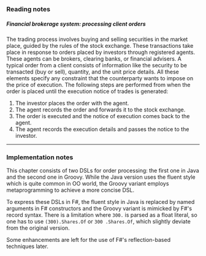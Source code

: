 ### Reading notes ###

##### Financial brokerage system: processing client orders #####

The trading process involves buying and selling securities
in the market place, guided by the rules of the stock exchange. These transactions
take place in response to orders placed by investors through registered
agents. These agents can be brokers, clearing banks, or financial advisers. A typical
order from a client consists of information like the security to be transacted
(buy or sell), quantity, and the unit price details. All these elements specify any
constraint that the counterparty wants to impose on the price of execution. The
following steps are performed from when the order is placed until the execution
notice of trades is generated:

1. The investor places the order with the agent.
2. The agent records the order and forwards it to the stock exchange.
3. The order is executed and the notice of execution comes back to the agent.
4. The agent records the execution details and passes the notice to the investor.

---

### Implementation notes ###

This chapter consists of two DSLs for order processing: the first one in Java and the second one in Groovy. 
While the Java version uses the fluent style which is quite common in OO world, the Groovy variant employs metaprogramming to achieve a more concise DSL.

To express these DSLs in F#, the fluent style in Java is replaced by named arguments in F# constructors and the Groovy variant is mimicked by F#'s record syntax.
There is a limitation where `300.` is parsed as a float literal, so one has to use `(300).Shares.Of` or `300 .Shares.Of`, which slightly deviate from the original version.

Some enhancements are left for the use of F#'s reflection-based techniques later.
